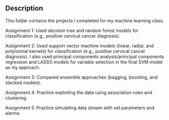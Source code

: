 ## Description
This folder contains the projects I completed for my machine learning class.

Assignment 1: Used decision tree and random forest models for classification (e.g., positive cervical cancer diagnosis).

Assignment 2: Used support vector machine models (linear, radial, and polynomial kernels) for classification (e.g., positive cervical cancer diagnosis). I also used principal components analysis/principal components regression and LASSO models for variable selection in the final SVM model as my approach.

Assignment 3: Compared ensemble approaches (bagging, boosting, and stacked models).

Assignment 4: Practice exploiting the data using association rules and clustering.

Assignment 5: Practice simulating  data stream with set parameters and alarms.
